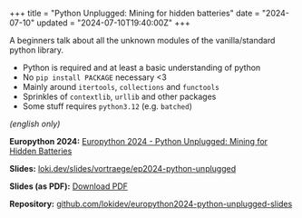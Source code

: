 +++
title = "Python Unplugged: Mining for hidden batteries"
date = "2024-07-10"
updated = "2024-07-10T19:40:00Z"
+++

A beginners talk about all the unknown modules of the vanilla/standard python library.

- Python is required and at least a basic understanding of python
- No `pip install PACKAGE` necessary <3 
- Mainly around `itertools`, `collections` and `functools`
- Sprinkles of `contextlib`, `urllib` and other packages
- Some stuff requires `python3.12` (e.g. `batched`)


*(english only)*


**Europython 2024:** [Europython 2024 - Python Unplugged: Mining for Hidden Batteries](https://ep2024.europython.eu/session/python-unplugged-mining-for-hidden-batteries)

**Slides:** [loki.dev/slides/vortraege/ep2024-python-unplugged](https://loki.dev/slides/vortraege/ep2024-python-unplugged)

**Slides (as PDF):** [Download PDF](https://loki.dev/20240710_2117_europython24_python_unplugged.pdf)

**Repository:** [github.com/lokidev/europython2024-python-unplugged-slides](https://github.com/dev-loki/europython2024-python-unplugged-slides)

